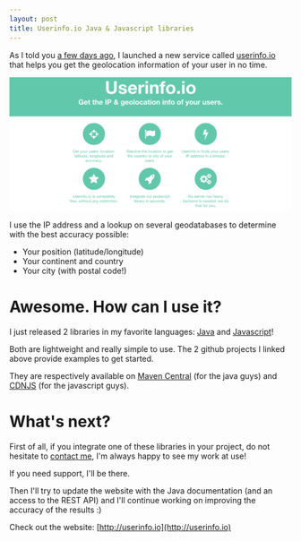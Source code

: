 ```yaml
---
layout: post
title: Userinfo.io Java & Javascript libraries
---
```


As I told you [a few days ago](http://vincent-durmont.com/2014/09/20/get-the-client-ip-address-and-location-with-javascript.html), I launched a new service called [userinfo.io](http://userinfo.io) that helps you get the geolocation information of your user in no time.

![Userinfo.io](/assets/blog/20141003/userinfo-io-screenshot.png)

<!--more-->

I use the IP address and a lookup on several geodatabases to determine with the best accuracy possible:

* Your position (latitude/longitude)
* Your continent and country
* Your city (with postal code!)

# Awesome. How can I use it?

I just released 2 libraries in my favorite languages: [Java](https://github.com/vdurmont/userinfo-java) and [Javascript](https://github.com/vdurmont/userinfo-js)!

Both are lightweight and really simple to use. The 2 github projects I linked above provide examples to get started.

They are respectively available on [Maven Central](https://search.maven.org/#search%7Cga%7C1%7Cg%3A%22io.userinfo%22) (for the java guys) and [CDNJS](https://cdnjs.com/libraries/userinfo) (for the javascript guys).

# What's next?

First of all, if you integrate one of these libraries in your project, do not hesitate to [contact me](mailto:vdurmont@gmail.com?subject=userinfo.io), I'm always happy to see my work at use!

If you need support, I'll be there.

Then I'll try to update the website with the Java documentation (and an access to the REST API) and I'll continue working on improving the accuracy of the results :)

Check out the website: [http://userinfo.io](http://userinfo.io)
